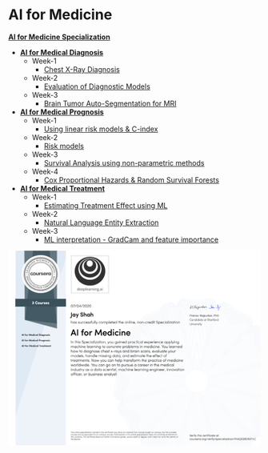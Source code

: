 # AI for Medicine

**[AI for Medicine Specialization](https://www.coursera.org/specializations/ai-for-medicine?)**
+ **[AI for Medical Diagnosis](https://www.coursera.org/learn/ai-for-medical-diagnosis)**
  + Week-1
    + [Chest X-Ray Diagnosis](https://github.com/jaygshah/AI-for-Medicine/blob/master/AI%20for%20Medical%20Diagnosis/Week-1/C1M1_Assignment.ipynb)
  + Week-2
    + [Evaluation of Diagnostic Models](https://github.com/jaygshah/AI-for-Medicine/blob/master/AI%20for%20Medical%20Diagnosis/Week-2/C1M2_Assignment.ipynb)
  + Week-3
    + [Brain Tumor Auto-Segmentation for MRI](https://github.com/jaygshah/AI-for-Medicine/blob/master/AI%20for%20Medical%20Diagnosis/Week-3/C1M3_Assignment.ipynb)
+ **[AI for Medical Prognosis](https://www.coursera.org/learn/ai-for-medical-prognosis)**
  + Week-1
    + [Using linear risk models & C-index](https://github.com/jaygshah/AI-for-Medicine/blob/master/AI%20for%20Medical%20Prognosis/Week-1/C2M1_Assignment.ipynb)
  + Week-2
    + [Risk models](https://github.com/jaygshah/AI-for-Medicine/blob/master/AI%20for%20Medical%20Prognosis/Week-2/C2M2_Assignment.ipynb)
  + Week-3
    + [Survival Analysis using non-parametric methods](https://github.com/jaygshah/AI-for-Medicine/blob/master/AI%20for%20Medical%20Prognosis/Week-3/C2M3_Assignment.ipynb)
  + Week-4
    + [Cox Proportional Hazards & Random Survival Forests](https://github.com/jaygshah/AI-for-Medicine/blob/master/AI%20for%20Medical%20Prognosis/Week-4/C2M4_Assignment.ipynb)
+ **[AI for Medical Treatment](https://www.coursera.org/learn/ai-for-medical-treatment)**
  + Week-1
    + [Estimating Treatment Effect using ML](https://github.com/jaygshah/AI-for-Medicine/blob/master/AI%20for%20Medical%20Treatment/Week-1/C3M1_Assignment.ipynb)
  + Week-2
    + [Natural Language Entity Extraction](https://github.com/jaygshah/AI-for-Medicine/blob/master/AI%20for%20Medical%20Treatment/Week-2/C3M2_Assignment.ipynb)
  + Week-3
    + [ML interpretation - GradCam and feature importance](https://github.com/jaygshah/AI-for-Medicine/blob/master/AI%20for%20Medical%20Treatment/Week-3/C3M3_Assignment.ipynb)

![Certificate](/documents/certificate.png)